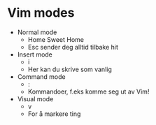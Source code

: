 




# Vim modes
* Normal mode
    - Home Sweet Home
    - Esc sender deg alltid tilbake hit
* Insert mode
    - i
    - Her kan du skrive som vanlig
* Command mode
    - :
    - Kommandoer, f.eks komme seg ut av Vim!
* Visual mode
    - v
    - For å markere ting





